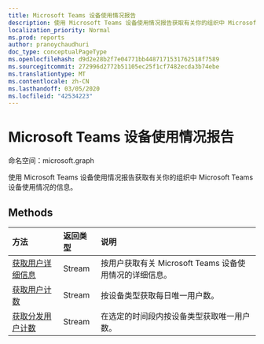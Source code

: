 ```yaml
---
title: Microsoft Teams 设备使用情况报告
description: 使用 Microsoft Teams 设备使用情况报告获取有关你的组织中 Microsoft Teams 设备使用情况的信息。
localization_priority: Normal
ms.prod: reports
author: pranoychaudhuri
doc_type: conceptualPageType
ms.openlocfilehash: d9d2e28b2f7e04771bb4487171531762518f7589
ms.sourcegitcommit: 272996d2772b51105ec25f1cf7482ecda3b74ebe
ms.translationtype: MT
ms.contentlocale: zh-CN
ms.lasthandoff: 03/05/2020
ms.locfileid: "42534223"
---
```

# <a name="microsoft-teams-device-usage-reports"></a>Microsoft Teams 设备使用情况报告

命名空间：microsoft.graph

使用 Microsoft Teams 设备使用情况报告获取有关你的组织中 Microsoft Teams 设备使用情况的信息。

## <a name="methods"></a>Methods

| 方法                                   | 返回类型 | 说明                              |
| :--------------------------------------- | :---------- | :--------------------------------------- |
| [获取用户详细信息](../api/reportroot-getteamsdeviceusageuserdetail.md) | Stream      | 按用户获取有关 Microsoft Teams 设备使用情况的详细信息。 |
| [获取用户计数](../api/reportroot-getteamsdeviceusageusercounts.md) | Stream      | 按设备类型获取每日唯一用户数。 |
| [获取分发用户计数](../api/reportroot-getteamsdeviceusagedistributionusercounts.md) | Stream      | 在选定的时间段内按设备类型获取唯一用户数。 |
